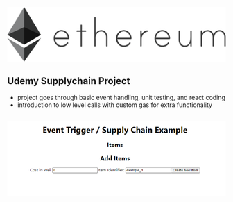 ![](public/eth.png)
##
## Udemy Supplychain Project
- project goes through basic event handling, unit testing, and react coding
- introduction to low level calls with custom gas for extra functionality
##
![](public/ui.png)
